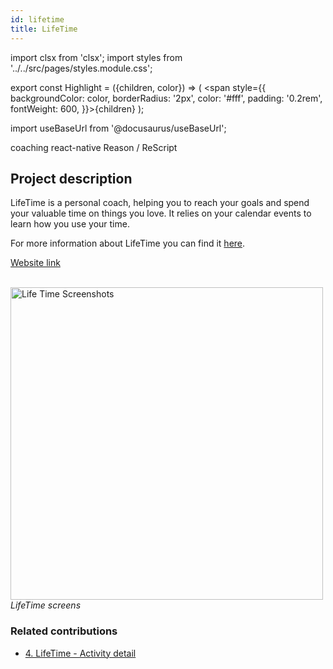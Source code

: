 ```yaml
---
id: lifetime
title: LifeTime
---
```


import clsx from 'clsx';
import styles from '../../src/pages/styles.module.css';

export const Highlight = ({children, color}) => ( <span style={{
      backgroundColor: color,
      borderRadius: '2px',
      color: '#fff',
      padding: '0.2rem',
      fontWeight: 600,
    }}>{children}</span> );

import useBaseUrl from '@docusaurus/useBaseUrl';

<div className="marginBottom">
  <span className="badge badge--secondary marginRight">coaching</span>
  <span className="badge badge--secondary marginRight">react-native</span>
  <span className="badge badge--secondary marginRight">Reason / ReScript</span>
</div>

## Project description

LifeTime is a personal coach, helping you to reach your goals and spend your valuable time on things you love.
It relies on your calendar events to learn how you use your time.

For more information about LifeTime you can find it <a href="https://github.com/MoOx/LifeTime"><Highlight color="#203666">here</Highlight></a>.

<a href="https://moox.io/apps/lifetime/"><Highlight color="#203666">Website link</Highlight></a>

<div className="image-wrapper">
<br/>
<img
  alt="Life Time Screenshots"
  width="500px"
  src={useBaseUrl('img/lifetime/screenshots.png')}
/>
<br/>
<em>LifeTime screens</em>
</div>

### Related contributions

- <a href="/docs/contributions/lifetime28"><Highlight color="#203666">4. LifeTime - Activity detail</Highlight></a>

